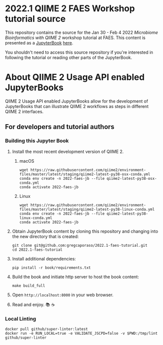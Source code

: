 # 2022.1 QIIME 2 FAES Workshop tutorial source

This repository contains the source for the Jan 30 - Feb 4 2022 _Microbiome
Bioinformatics with QIIME 2_ workshop tutorial at FAES. This content is
presented as a [JupyterBook](https://jupyterbook.org)
[here](https://qiime2-workshops.s3.us-west-2.amazonaws.com/faes-jan2022/index.html).

You shouldn't need to access this source repository if you're interested in
following the tutorial or reading other parts of the JupyterBook.

# About QIIME 2 Usage API enabled JupyterBooks

QIIME 2 Usage API enabled JupyterBooks allow for the development of
JupyterBooks that can illustrate QIIME 2 workflows as steps in different QIIME
2 interfaces.

## For developers and tutorial authors

### Building this Jupyter Book

1. Install the most recent development version of QIIME 2.
   1. macOS
      ```{code-block}
      wget https://raw.githubusercontent.com/qiime2/environment-files/master/latest/staging/qiime2-latest-py38-osx-conda.yml
      conda env create -n 2022-faes-jb --file qiime2-latest-py38-osx-conda.yml
      conda activate 2022-faes-jb
      ```
   1. Linux
      ```{code-block}
      wget https://raw.githubusercontent.com/qiime2/environment-files/master/latest/staging/qiime2-latest-py38-linux-conda.yml
      conda env create -n 2022-faes-jb --file qiime2-latest-py38-linux-conda.yml
      conda activate 2022-faes-jb
      ```

1. Obtain JupyterBook content by cloning this repository and changing into the
   new directory that is created:
   ```{code-block}
   git clone git@github.com:gregcaporaso/2022.1-faes-tutorial.git
   cd 2022.1-faes-tutorial
   ```

1. Install additional dependencies:
   ```{code-block}
   pip install -r book/requirements.txt
   ```

1. Build the book and initiate http server to host the book content:

    ```{code-block}
    make build_full
    ```

1. Open `http://localhost:8000` in your web browser.

1. Read and enjoy. 📚 ☕

### Local Linting

```{code-block}
docker pull github/super-linter:latest
docker run -e RUN_LOCAL=true -e VALIDATE_JSCPD=false -v $PWD:/tmp/lint github/super-linter
```
